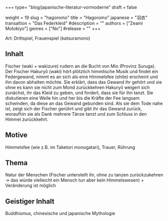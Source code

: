 +++
type= "blog/japanische-literatur-vormoderne"
draft = false

weight = 19
slug = "hagoromo"
title = "Hagoromo"
japanese = "羽衣"
transaltion = "Das Federkleid"
#description = ""
authors = ["Zeami Motokiyo"]
genres = ["No"]
#release = ""
+++

Art: Drittspiel, Frauenspiel (katsuramono)

## Inhalt

Fischer (waki + wakizure) rudern an die Bucht von Mio (Provinz Suruga).
Der Fischer Hakuryô (waki) hört plötzlich himmlische Musik und findet ein Federgewand, nimmt es an sich als eine Himmelsfee (shite) erscheint und ihn davon abhalten möchte.
Sie erklärt, dass das Gewand ihr gehört und sie ohne es kann sie nicht zum Mond zurückkehren
Hakuryō weigert sich zunächst, ihr das Kleid zu geben, und fordert, dass
sie für ihn tanzt. Sie diskutieren eine Weile hin und her bis die Kräfte der Fee langsam schwinden, da diese an das Gewand gebunden sind.
Als sie dem Tode nahe ist, zeigt sich der Fischer gerührt und gibt ihr das Gewand zurück, woraufhin sie als Dank mehrere Tänze tanzt und zum Schluss in den Himmel zurückkehrt.

## Motive

Himmelsfee (wie z.B. im Taketori monogatari), Trauer, Rührung

## Thema

Natur der Menschen (Fischer unterstellt ihr, ohne zu tanzen zurückzukehren -> das würde vielleicht ein Mensch tun aber kein Himmelswesen) + Veränderung ist möglich

## Geistiger Inhalt

Buddhismus, chinesische und japanische Mythologie
